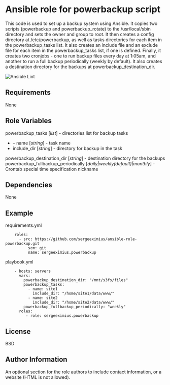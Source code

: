 Ansible role for powerbackup script
=========

This code is used to set up a backup system using Ansible. It copies two scripts (powerbackup and powerbackup_rotate) to the /usr/local/sbin directory and sets the owner and group to root. It then creates a config directory at /etc/powerbackup, as well as tasks directories for each item in the powerbackup_tasks list. It also creates an include file and an exclude file for each item in the powerbackup_tasks list, if one is defined. Finally, it creates two cronjobs - one to run backup files every day at 1:05am, and another to run a full backup periodically (weekly by default). It also creates a destination directory for the backups at powerbackup_destination_dir.

![Ansible Lint](https://github.com/sergeeximius/ansible-role-powerbackup/workflows/Ansible%20Lint/badge.svg)

Requirements
------------

None

Role Variables
--------------
powerbackup_tasks [_list_] - directories list for backup tasks
- &ndash; name [_string_] - task name
- include_dir [_string_] - directory for backup in the task

powerbackup_destination_dir [_string_] - destination directory for the backups
powerbackup_fullbackup_periodically [_daily|weekly(default)|monthly_] - Crontab special time specification nickname

Dependencies
------------

None

Example
----------------

requirements.yml
```
    roles:
      - src: https://github.com/sergeeximius/ansible-role-powerbackup.git
          scm: git
          name: sergeeximius.powerbackup
```
playbook.yml
```
    - hosts: servers
      vars:
        powerbackup_destination_dir: "/mnt/s3fs/files"
        powerbackup_tasks:
          - name: site1
            include_dir: "/home/site1/data/www/"
          - name: site2
            include_dir: "/home/site2/data/www/"
        powerbackup_fullbackup_periodically: "weekly"
      roles:
         - role: sergeeximius.powerbackup
```
License
-------

BSD

Author Information
------------------

An optional section for the role authors to include contact information, or a website (HTML is not allowed).
